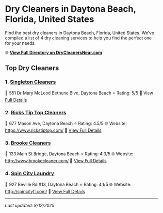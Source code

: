 # Dry Cleaners in Daytona Beach, Florida, United States

Find the best dry cleaners in Daytona Beach, Florida, United States. We've compiled a list of 4 dry cleaning services to help you find the perfect one for your needs.

🌐 **[View Full Directory on DryCleanersNear.com](https://drycleanersnear.com/city/US/Florida/Daytona%20Beach)**

## Top Dry Cleaners

### 1. [Singleton Cleaners](https://drycleanersnear.com/dryCleaner/6885886daef64230e206b087/singleton-cleaners)
📍 551 Dr Mary McLeod Bethune Blvd, Daytona Beach
⭐ Rating: 5/5
🔗 [View Full Details](https://drycleanersnear.com/dryCleaner/6885886daef64230e206b087/singleton-cleaners)

### 2. [Ricks Tip Top Cleaners](https://drycleanersnear.com/dryCleaner/688588a7aef64230e206b257/ricks-tip-top-cleaners)
📍 677 Mason Ave, Daytona Beach
⭐ Rating: 4.5/5
🌐 Website: https://www.rickstiptop.com/
🔗 [View Full Details](https://drycleanersnear.com/dryCleaner/688588a7aef64230e206b257/ricks-tip-top-cleaners)

### 3. [Brooke Cleaners](https://drycleanersnear.com/dryCleaner/68858851aef64230e206afb6/brooke-cleaners)
📍 133 Main St Bridge, Daytona Beach
⭐ Rating: 4.3/5
🌐 Website: http://www.brookecleaner.com/
🔗 [View Full Details](https://drycleanersnear.com/dryCleaner/68858851aef64230e206afb6/brooke-cleaners)

### 4. [Spin City Laundry](https://drycleanersnear.com/dryCleaner/6885885daef64230e206b014/spin-city-laundry)
📍 927 Beville Rd #13, Daytona Beach
⭐ Rating: 4.1/5
🌐 Website: http://spincityfl.com/
🔗 [View Full Details](https://drycleanersnear.com/dryCleaner/6885885daef64230e206b014/spin-city-laundry)


---

*Last updated: 8/12/2025*
